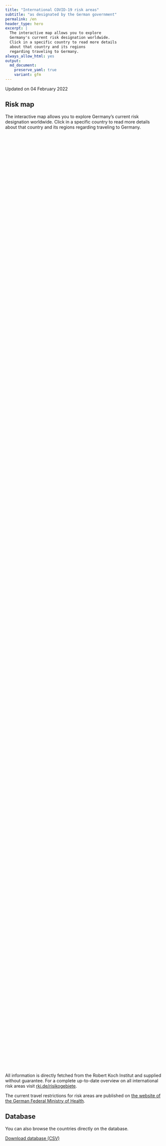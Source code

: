 ```yaml
---
title: "International COVID-19 risk areas"
subtitle: "as designated by the German government"
permalink: /en
header_type: hero
excerpt: |
  The interactive map allows you to explore
  Germany's current risk designation worldwide.
  Click in a specific country to read more details
  about that country and its regions
  regarding traveling to Germany.
always_allow_html: yes
output: 
  md_document:
    preserve_yaml: true
    variant: gfm
---
```


<!-- Modify _R/index_es.Rmd file instead -->

<p class="text-right font-weight-bold">

Updated on 04 February 2022

</p>

## Risk map

The interactive map allows you to explore Germany’s current risk
designation worldwide. Click in a specific country to read more details
about that country and its regions regarding traveling to Germany.

<div id="leaflet" class="leaflet html-widget" style="width:100%;height:75vh;">

</div>

<script src="https://corona-atlas.de/assets/data/locale_en.js"></script>

<script src="https://corona-atlas.de/assets/js/map.js"></script>

All information is directly fetched from the Robert Koch Institut and
supplied without guarantee. For a complete up-to-date overview on all
international risk areas visit
[rki.de/risikogebiete](https://rki.de/risikogebiete).

The current travel restrictions for risk areas are published on [the
website of the German Federal Ministry of
Health](https://www.bundesgesundheitsministerium.de/en/coronavirus/current-information-for-travellers).

## Database

You can also browse the countries directly on the database.

<div id="reactable" class="reactable html-widget" style="width:auto;height:auto;"></div>
<script type="application/json" data-for="reactable">{"x":{"tag":{"name":"Reactable","attribs":{"data":{"Country/Region":["Afghanistan","Angola","Albania","Andorra","United Arab Emirates","Argentina","Armenia","Antigua and Barbuda","Australia","Austria","Azerbaijan","Burundi","Belgium","Benin","Burkina Faso","Bangladesh","Bulgaria","Bahrain","Bahamas","Bosnia and Herzegovina","Belarus","Belize","Bolivia","Brazil","Barbados","Brunei","Bhutan","Botswana","Central African Republic","Canada","Switzerland","Chile","China","Cote D'Ivoire","Cameroon","Democratic Republic of The Congo","Congo","Colombia","Comoros","Cape Verde","Costa Rica","Cuba","Cyprus","Czechia","Germany","Djibouti","Dominica","Denmark","Dominican Republic","Algeria","Ecuador","Egypt","Eritrea","Spain","Estonia","Ethiopia","Finland","Fiji","France","Micronesia","Gabon","United Kingdom","Georgia","Ghana","Guinea","Gambia","Guinea-Bissau","Equatorial Guinea","Greece","Grenada","Guatemala","Guyana","Hong Kong","Honduras","Croatia","Haiti","Hungary","Indonesia","India","Ireland","Iran","Iraq","Iceland","Israel","Italy","Jamaica","Jordan","Japan","Kazakhstan","Kenya","Kyrgyzstan","Cambodia","Kiribati","Saint Kitts and Nevis","South Korea","Kuwait","Laos","Lebanon","Liberia","Libya","Saint Lucia","Liechtenstein","Sri Lanka","Lesotho","Lithuania","Luxembourg","Latvia","Morocco","Monaco","Moldova","Madagascar","Maldives","Mexico","Marshall Islands","North Macedonia","Mali","Malta","Myanmar/Burma","Montenegro","Mongolia","Mozambique","Mauritania","Mauritius","Malawi","Malaysia","Namibia","Niger","Nigeria","Nicaragua","Niue","Netherlands","Norway","Nepal","Nauru","New Zealand","Oman","Pakistan","Panama","Peru","Philippines","Palau","Papua New Guinea","Poland","North Korea","Portugal","Paraguay","Palestine","Qatar","Romania","Russian Federation","Rwanda","Saudi Arabia","Sudan","Senegal","Singapore","Solomon Islands","Sierra Leone","El Salvador","San Marino","Somalia","Serbia","South Sudan","Sao Tome and Principe","Suriname","Slovakia","Slovenia","Sweden","Eswatini","Seychelles","Syria","Chad","Togo","Thailand","Tajikistan","Turkmenistan","Timor-Leste","Tonga","Trinidad and Tobago","Tunisia","Turkey","Tuvalu","United Republic of Tanzania","Uganda","Ukraine","Uruguay","United States","Uzbekistan","Vatican City","Saint Vincent and The Grenadines","Venezuela","Vietnam","Vanuatu","Samoa","Kosovo","Yemen","South Africa","Zambia","Zimbabwe"],"Risk level":["High risk area","Not risk area","High risk area","High risk area","High risk area","High risk area","High risk area","High risk area","High risk area","High risk area","High risk area","Not risk area","High risk area","Not risk area","Not risk area","High risk area","High risk area","High risk area","High risk area","High risk area","High risk area","High risk area","High risk area","High risk area","High risk area","Not risk area","High risk area","Not risk area","Not risk area","High risk area","High risk area","High risk area","Not risk area","Not risk area","Not risk area","Not risk area","Not risk area","High risk area","Not risk area","Not risk area","High risk area","High risk area","High risk area","High risk area",null,"Not risk area","High risk area","High risk area","High risk area","High risk area","High risk area","High risk area","Not risk area","High risk area","High risk area","Not risk area","High risk area","High risk area","High risk area","Not risk area","Not risk area","High risk area","High risk area","Not risk area","Not risk area","Not risk area","Not risk area","Not risk area","High risk area","High risk area","High risk area","High risk area","Not risk area","Not risk area","High risk area","High risk area","High risk area","Not risk area","High risk area","High risk area","Not risk area","High risk area","High risk area","High risk area","High risk area","High risk area","High risk area","High risk area","High risk area","Not risk area","High risk area","Not risk area","Not risk area","High risk area","Not risk area","High risk area","High risk area","High risk area","Not risk area","High risk area","High risk area","High risk area","Not risk area","Not risk area","High risk area","High risk area","High risk area","High risk area","High risk area","High risk area","High risk area","High risk area","High risk area","Not risk area","High risk area","Not risk area","High risk area","Not risk area","High risk area","High risk area","Not risk area","Not risk area","Not risk area","Not risk area","Not risk area","Not risk area","Not risk area","Not risk area","Not risk area","Not risk area","High risk area","High risk area","High risk area","Not risk area","Not risk area","High risk area","High risk area","High risk area","High risk area","High risk area","High risk area","High risk area","High risk area","High risk area","High risk area","High risk area","High risk area","High risk area","High risk area","High risk area","Not risk area","High risk area","Not risk area","Not risk area","High risk area","Not risk area","Not risk area","Not risk area","High risk area","Not risk area","High risk area","Not risk area","Not risk area","High risk area","High risk area","High risk area","High risk area","Not risk area","High risk area","High risk area","Not risk area","Not risk area","Not risk area","High risk area","High risk area","Not risk area","Not risk area","High risk area","High risk area","High risk area","Not risk area","Not risk area","Not risk area","High risk area","High risk area","High risk area","High risk area","Not risk area","High risk area","High risk area","High risk area","Not risk area","Not risk area","High risk area","High risk area","Not risk area","Not risk area","Not risk area"],"Details":["since 30 Jan 2022",null,"since 16 Jan 2022","since 19 Dec 2021","since 09 Jan 2022","since 09 Jan 2022","since 06 Feb 2022","since 16 Jan 2022","since 09 Jan 2022","since 16 Jan 2022. The following regions are excluded: -Eben am Achensee; -Jungholz; -Mittelberg; -Rißtal","since 06 Feb 2022",null,"since 21 Nov 2021",null,null,"since 30 Jan 2022","since 16 Jan 2022","since 09 Jan 2022","since 09 Jan 2022","since 16 Jan 2022","since 03 Oct 2021","since 09 Jan 2022","since 09 Jan 2022","since 23 Jan 2022","since 19 Sep 2021",null,"since 23 Jan 2022",null,null,"since 01 Jan 2022","since 05 Dec 2021","since 23 Jan 2022",null,null,null,null,null,"since 16 Jan 2022",null,null,"since 16 Jan 2022","since 30 Jan 2022","since 25 Dec 2021","since 14 Nov 2021",null,null,"since 22 Aug 2021","since 19 Dec 2021","since 16 Jan 2022","since 23 Jan 2022","since 23 Jan 2022","since 24 Jan 2021",null,"since 25 Dec 2021","since 09 Jan 2022",null,"since 25 Dec 2021","since 09 Jan 2022","since 19 Dec 2021. The risk designation applies to the following regions: -French Guiana, since 09 Jan 2022; -Guadeloupe, since 09 Jan 2022; -Martinique, since 09 Jan 2022; -Mayotte, since 09 Jan 2022; -New Caledonia, since 30 Jan 2022; -Réunion, since 19 Dec 2021; -St. Barthélemy, since 09 Jan 2022; -St. Martin, since 09 Jan 2022; -Saint Pierre and Miquelon, since 16 Jan 2022",null,null,"since 04 Jan 2022","since 25 Jul 2021",null,null,null,null,null,"since 21 Nov 2021","since 09 Jan 2022","since 30 Jan 2022","since 16 Jan 2022",null,null,"since 24 Oct 2021","since 08 Aug 2021","since 14 Nov 2021",null,"since 23 Jan 2022","since 21 Nov 2021",null,"since 30 Jan 2022","since 09 Jan 2022","since 09 Jan 2022","since 01 Jan 2022","since 09 Jan 2022","since 05 Dec 2021","since 23 Jan 2022","since 23 Jan 2022",null,"since 30 Jan 2022",null,null,"since 16 Jan 2022",null,"since 09 Jan 2022","since 14 Nov 2021","since 19 Dec 2021",null,"since 18 Jul 2021","since 16 Jan 2022","since 05 Dec 2021",null,null,"since 03 Oct 2021","since 09 Jan 2022","since 16 Jan 2022","since 23 Jan 2022","since 25 Dec 2021","since 23 Jan 2022","since 16 Jan 2022","since 23 Jan 2022","since 08 Aug 2021",null,"since 16 Jan 2022",null,"since 01 Jan 2022",null,"since 15 Aug 2021","since 23 Jan 2022",null,null,null,null,null,null,null,null,null,null,"since 21 Nov 2021. The risk designation applies to the following regions: -Aruba, since 09 Jan 2022; -Bonaire, since 27 Jul 2021; -Curaçao, since 09 Jan 2022; -Saba, since 27 Jul 2021; -St. Eustatius, since 27 Jul 2021; -St. Martin, since 16 Jan 2022","since 19 Dec 2021","since 23 Jan 2022",null,null,"since 30 Jan 2022","since 30 Jan 2022","since 09 Jan 2022","since 16 Jan 2022","since 16 Jan 2022","since 30 Jan 2022","since 08 Aug 2021","since 05 Dec 2021","since 08 Aug 2021","since 25 Dec 2021","since 23 Jan 2022","since 06 Feb 2022","since 09 Jan 2022","since 23 Jan 2022","since 07 Jul 2021",null,"since 23 Jan 2022",null,null,"since 30 Jan 2022",null,null,null,"since 01 Jan 2022",null,"since 16 Jan 2022",null,null,"since 16 Jan 2022","since 31 Oct 2021","since 26 Sep 2021","since 09 Jan 2022",null,"since 14 Feb 2021","since 31 Jan 2021",null,null,null,"since 08 Aug 2021","since 08 Aug 2021",null,null,"since 08 Aug 2021","since 23 Jan 2022","since 17 Aug 2021",null,null,null,"since 30 Jan 2022","since 09 Jan 2022","since 25 Dec 2021","since 23 Jan 2022",null,"since 16 Jan 2022","since 19 Sep 2021","since 15 Aug 2021",null,null,"since 23 Jan 2022","since 10 Oct 2021",null,null,null]},"columns":[{"accessor":"Country/Region","name":"Country/Region","type":"character"},{"accessor":"Risk level","name":"Risk level","type":"character"},{"accessor":"Details","name":"Details","type":"character"}],"filterable":true,"searchable":true,"defaultPageSize":10,"showPageSizeOptions":true,"pageSizeOptions":[10,25,50,100],"paginationType":"jump","showPageInfo":true,"minRows":1,"striped":true,"dataKey":"a7b23c20576956b2452efdf9134b0384","key":"a7b23c20576956b2452efdf9134b0384"},"children":[]},"class":"reactR_markup"},"evals":[],"jsHooks":[]}</script>

<p class="text-center my-5">

<a href="assets/dist/db_countries_risk_en.csv" class="btn btn-primary">Download
database (CSV)</a>

</p>
